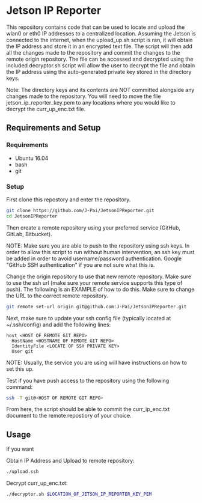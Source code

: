 # Jetson IP Reporter
This repository contains code that can be used to locate and upload the wlan0 or eth0 IP addresses to a centralized location. Assuming the Jetson is connected to the internet, when the upload_up.sh script is ran, it will obtain the IP address and store it in an encrypted text file. The script will then add all the changes made to the repository and commit the changes to the remote origin repository. The file can be accessed and decrypted using the included decryptor.sh script will allow the user to decrypt the file and obtain the IP address using the auto-generated private key stored in the directory keys.

Note: The directory keys and its contents are NOT committed alongside any changes made to the repository. You will need to move the file jetson_ip_reporter_key.pem to any locations where you would like to decrypt the curr_up_enc.txt file.

## Requirements and Setup
### Requirements
* Ubuntu 16.04
* bash 
* git
### Setup
First clone this repostory and enter the repository.
```bash
git clone https://github.com/J-Pai/JetsonIPReporter.git
cd JetsonIPReporter
```
Then create a remote repository using your preferred service (GitHub, GitLab, Bitbucket). 

NOTE: Make sure you are able to push to the repository using ssh keys. In order to allow this script to run without human intervention, an ssh key must be added in order to avoid username/password authentication. Google "GitHub SSH authentication" if you are not sure what this is.

Change the origin repository to use that new remote repository. Make sure to use the ssh url (make sure your remote service supports this type of push). The following is an EXAMPLE of how to do this. Make sure to change the URL to the correct remote repository.
```bash
git remote set-url origin git@github.com:J-Pai/JetsonIPReporter.git
```
Next, make sure to update your ssh config file (typically located at ~/.ssh/config) and add the following lines:
```
host <HOST OF REMOTE GIT REPO> 
  HostName <HOSTNAME OF REMOTE GIT REPO>
  IdentityFile <LOCATE OF SSH PRIVATE KEY>
  User git
```
NOTE: Usually, the service you are using will have instructions on how to set this up.

Test if you have push access to the repository using the following command:
```bash
ssh -T git@<HOST OF REMOTE GIT REPO>
```
From here, the script should be able to commit the curr_ip_enc.txt document to the remote repostiory of your choice.
## Usage
If you want 

Obtain IP Address and Upload to remote repository:
```bash
./upload.ssh
```
Decrypt curr_up_enc.txt:
```bash
./decryptor.sh $LOCATION_OF_JETSON_IP_REPORTER_KEY_PEM
```
